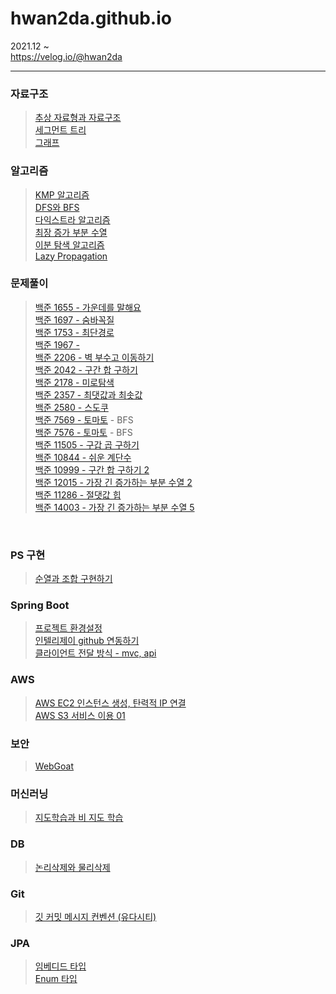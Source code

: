 # hwan2da.github.io   

2021.12 ~    
https://velog.io/@hwan2da

***
### 자료구조
> [추상 자료형과 자료구조](https://velog.io/@hwan2da/%EC%B6%94%EC%83%81-%EC%9E%90%EB%A3%8C%ED%98%95Abstract-Data-Type%EA%B3%BC-%EC%9E%90%EB%A3%8C%EA%B5%AC%EC%A1%B0data-structure)   
> [세그먼트 트리](https://velog.io/@hwan2da/%EC%9E%90%EB%A3%8C%EA%B5%AC%EC%A1%B0-%EC%84%B8%EA%B7%B8%EB%A8%BC%ED%8A%B8%ED%8A%B8%EB%A6%AC)   
> [그래프](https://velog.io/@hwan2da/%EC%9E%90%EB%A3%8C%EA%B5%AC%EC%A1%B0-%EA%B7%B8%EB%9E%98%ED%94%84)
> 
### 알고리즘
> [KMP 알고리즘](https://velog.io/@hwan2da/알고리즘-KMP-알고리즘)   
> [DFS와 BFS](https://velog.io/@hwan2da/%EC%95%8C%EA%B3%A0%EB%A6%AC%EC%A6%98-DFS%EC%99%80-BFS)<br>
> [다익스트라 알고리즘](https://velog.io/@hwan2da/%EC%95%8C%EA%B3%A0%EB%A6%AC%EC%A6%98-%EB%8B%A4%EC%9D%B5%EC%8A%A4%ED%8A%B8%EB%9D%BC-%EC%95%8C%EA%B3%A0%EB%A6%AC%EC%A6%98)<br>
> [최장 증가 부분 수열](https://velog.io/@hwan2da/%EC%95%8C%EA%B3%A0%EB%A6%AC%EC%A6%98-%EC%B5%9C%EC%9E%A5-%EC%A6%9D%EA%B0%80-%EC%88%98%EC%97%B4-LIS)<br>
> [이분 탐색 알고리즘](https://velog.io/@hwan2da/%EC%95%8C%EA%B3%A0%EB%A6%AC%EC%A6%98-%EC%9D%B4%EB%B6%84-%ED%83%90%EC%83%89-Binary-Search)<br>
> [Lazy Propagation](https://velog.io/@hwan2da/%EC%95%8C%EA%B3%A0%EB%A6%AC%EC%A6%98-Lazy-Propagation) <br> 
> 
### 문제풀이
> [백준 1655 - 가운데를 말해요](https://velog.io/@hwan2da/PS-%EB%B0%B1%EC%A4%80-1655-%EA%B0%80%EC%9A%B4%EB%8D%B0%EB%A5%BC-%EB%A7%90%ED%95%B4%EC%9A%94-egps2wo5)<br>
> [백준 1697 - 숨바꼭질](https://velog.io/@hwan2da/PS-%EB%B0%B1%EC%A4%80-1697-%EC%88%A8%EB%B0%94%EA%BC%AD%EC%A7%88)<br>
> [백준 1753 - 최단경로](https://velog.io/@hwan2da/PS-%EB%B0%B1%EC%A4%80-1753-%EC%B5%9C%EB%8B%A8-%EA%B2%BD%EB%A1%9C)   
> [백준 1967 - ](https://velog.io/@hwan2da/PS-%EB%B0%B1%EC%A4%80-1967-%ED%8A%B8%EB%A6%AC%EC%9D%98-%EC%A7%80%EB%A6%84)   
> [백준 2206 - 벽 부수고 이동하기](https://velog.io/@hwan2da/PS-%EB%B0%B1%EC%A4%80-2206-%EB%B2%BD-%EB%B6%80%EC%88%98%EA%B3%A0-%EC%9D%B4%EB%8F%99%ED%95%98%EA%B8%B0)<br>
> [백준 2042 - 구간 합 구하기](https://velog.io/@hwan2da/PS-%EB%B0%B1%EC%A4%80-2042-%EA%B5%AC%EA%B0%84-%ED%95%A9-%EA%B5%AC%ED%95%98%EA%B8%B0)<br>
> [백준 2178 - 미로탐색](https://velog.io/@hwan2da/PS-백준-2178-미로-탐색)   
> [백준 2357 - 최댓값과 최솟값](https://velog.io/@hwan2da/백준-2357)   
> [백준 2580 - 스도쿠](https://velog.io/@hwan2da/PS-%EB%B0%B1%EC%A4%80-2580-%EC%8A%A4%EB%8F%84%EC%BF%A0)<br>
> [백준 7569 - 토마토](https://velog.io/@hwan2da/PS-%EB%B0%B1%EC%A4%80-7569-%ED%86%A0%EB%A7%88%ED%86%A0) - BFS<br>
> [백준 7576 - 토마토](https://velog.io/@hwan2da/PS-%EB%B0%B1%EC%A4%80-7576-%ED%86%A0%EB%A7%88%ED%86%A0) - BFS<br>
> [백준 11505 - 구갑 곱 구하기](https://velog.io/@hwan2da/PS-%EB%B0%B1%EC%A4%80-11505-%EA%B5%AC%EA%B0%84-%EA%B3%B1-%EA%B5%AC%ED%95%98%EA%B8%B0)<br> 
> [백준 10844 - 쉬운 계단수](https://velog.io/@hwan2da/PS-%EB%B0%B1%EC%A4%80-10844-%EC%89%AC%EC%9A%B4-%EA%B3%84%EB%8B%A8-%EC%88%98)<br>
> [백준 10999 - 구간 합 구하기 2](https://velog.io/@hwan2da/PS-%EB%B0%B1%EC%A4%80-10999-%EA%B5%AC%EA%B0%84-%ED%95%A9-%EA%B5%AC%ED%95%98%EA%B8%B0-2) <br> 
> [백준 12015 - 가장 긴 증가하는 부분 수열 2](https://velog.io/@hwan2da/PS-%EB%B0%B1%EC%A4%80-12015-%EA%B0%80%EC%9E%A5-%EA%B8%B4-%EC%A6%9D%EA%B0%80%ED%95%98%EB%8A%94-%EB%B6%80%EB%B6%84-%EC%88%98%EC%97%B4-2)<br>
> [백준 11286 - 절댓값 힙](https://velog.io/@hwan2da/PS-%EB%B0%B1%EC%A4%80-11286-%EC%A0%88%EB%8C%93%EA%B0%92-%ED%9E%99)<br>
> [백준 14003 - 가장 긴 증가하는 부분 수열 5](https://velog.io/@hwan2da/PS-%EB%B0%B1%EC%A4%80-14003-%EA%B0%80%EC%9E%A5-%EA%B8%B4-%EC%A6%9D%EA%B0%80%ED%95%98%EB%8A%94-%EB%B6%80%EB%B6%84-%EC%88%98%EC%97%B4-5)
<br>

### PS 구현
> [순열과 조합 구현하기](https://velog.io/@hwan2da/PS-%EC%88%9C%EC%97%B4%EA%B3%BC-%EC%A1%B0%ED%95%A9-%EA%B5%AC%ED%98%84%ED%95%98%EA%B8%B0)<br>

### Spring Boot
>[프로젝트 환경설정](https://velog.io/@hwan2da/Spring-Boot-%ED%94%84%EB%A1%9C%EC%A0%9D%ED%8A%B8-%ED%99%98%EA%B2%BD%EC%84%A4%EC%A0%95)   
>[인텔리제이 github 연동하기](https://velog.io/@hwan2da/Spring-Boot-%EC%9D%B8%ED%85%94%EB%A6%AC%EC%A0%9C%EC%9D%B4-%ED%94%84%EB%A1%9C%EC%A0%9D%ED%8A%B8%EB%A5%BC-github%EC%97%90-%EC%97%B0%EB%8F%99%ED%95%98%EA%B8%B0)   
>[클라이언트 전달 방식 - mvc, api](https://velog.io/@hwan2da/Spring-Boot-%ED%81%B4%EB%9D%BC%EC%9D%B4%EC%96%B8%ED%8A%B8-%EC%A0%84%EB%8B%AC-%EB%B0%A9%EC%8B%9D)   

### AWS
>[AWS EC2 인스턴스 생성, 탄력적 IP 연결](https://velog.io/@hwan2da/AWS-EC2-%EC%8B%9C%EC%9E%91%ED%95%98%EA%B8%B0) <br> 
>[AWS S3 서비스 이용 01](https://velog.io/@hwan2da/AWS-S3-%EC%8B%9C%EC%9E%91%ED%95%98%EA%B8%B0) <br>


### 보안
>[WebGoat](https://velog.io/@hwan2da/%EB%B3%B4%EC%95%88-WebGoat)

### 머신러닝
>[지도학습과 비 지도 학습](https://velog.io/@hwan2da/%EB%A8%B8%EC%8B%A0%EB%9F%AC%EB%8B%9D-Supervised-Learning-Unsupervised-Learning-%EC%A7%80%EB%8F%84-%ED%95%99%EC%8A%B5-%EB%B9%84-%EC%A7%80%EB%8F%84-%ED%95%99%EC%8A%B5) <br> 


### DB
>[논리삭제와 물리삭제](https://velog.io/@hwan2da/DB-Soft-Delete-VS-Hard-Delete) <br> 

### Git
>[깃 커밋 메시지 컨벤션 (유다시티)](https://velog.io/@hwan2da/Git-%EC%BB%A4%EB%B0%8B-%EB%A9%94%EC%8B%9C%EC%A7%80-%EC%BB%A8%EB%B2%A4%EC%85%98) <br>

### JPA
>[임베디드 타입](https://velog.io/@hwan2da/JPA-%EC%9E%84%EB%B2%A0%EB%94%94%EB%93%9C-%ED%83%80%EC%9E%85)<br>
>[Enum 타입](https://velog.io/@hwan2da/JPA-Enum-%ED%83%80%EC%9E%85)<br>



